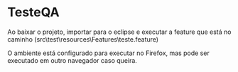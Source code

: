 # TesteQA

Ao baixar o projeto, importar para o eclipse e executar a feature que está no caminho (src\test\resources\Features\teste.feature)

O ambiente está configurado para executar no Firefox, mas pode ser executado em outro navegador caso queira.
